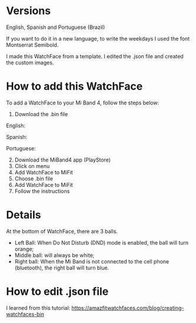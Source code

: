 # Versions
English, Spanish and Portuguese (Brazil)

If you want to do it in a new language, to write the weekdays I used the font Montserrat Semibold.

I made this WatchFace from a template. I edited the .json file and created the custom images.


# How to add this WatchFace
To add a WatchFace to your Mi Band 4, follow the steps below:

1. Download the .bin file

  English: 
  
  Spanish: 

  Portuguese: 

2. Download the MiBand4 app (PlayStore)
3. Click on menu
4. Add WatchFace to MiFit
5. Choose .bin file
6. Add WatchFace to MiFit
7. Follow the instructions


# Details
At the bottom of WatchFace, there are 3 balls.
- Left Ball: When Do Not Disturb (DND) mode is enabled, the ball will turn orange;
- Middle ball: will always be white;
- Right ball: When the Mi Band is not connected to the cell phone (bluetooth), the right ball will turn blue.


# How to edit .json file
I learned from this tutorial: https://amazfitwatchfaces.com/blog/creating-watchfaces-bin
